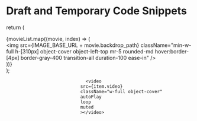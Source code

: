 # Draft and Temporary Code Snippets

  return (
    <div className="flex overflow-x-auto w-full px-16 py-4">
      {movieList.map((movie, index) => (
        <div key={index}>
          <img
            src={IMAGE_BASE_URL + movie.backdrop_path}
            className="min-w-full h-[310px] object-cover object-left-top mr-5 rounded-md hover:border-[4px] border-gray-400 transition-all duration-100 ease-in"
          />
        </div>
      ))}
    </div>
  );



                                  <video
                                src={item.video}
                                className="w-full object-cover"
                                autoPlay
                                loop
                                muted
                                ></video>